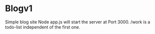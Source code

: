 # Blogv1
Simple blog site
Node app.js will start the server at Port 3000.
/work is a todo-list independent of the first one.
